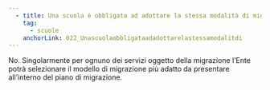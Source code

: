 ```yaml
---
  - title: Una scuola è obbligata ad adottare la stessa modalità di migrazione per tutti i servizi?
    tag:
      - scuole
    anchorLink: 022_Unascuolaobbligataadadottarelastessamodalitdi
---
```


No. Singolarmente per ognuno dei servizi oggetto della migrazione l’Ente potrà selezionare il modello di migrazione più adatto da presentare all’interno del piano di migrazione.